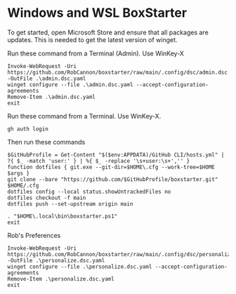 # Windows and WSL BoxStarter

To get started, open Microsoft Store and ensure that all packages are updates.  This is needed to get the latest version of winget.

Run these command from a Terminal (Admin).  Use WinKey-X
```
Invoke-WebRequest -Uri https://github.com/RobCannon/boxstarter/raw/main/.config/dsc/admin.dsc.yaml -OutFile .\admin.dsc.yaml
winget configure --file .\admin.dsc.yaml --accept-configuration-agreements
Remove-Item .\admin.dsc.yaml
exit
```

Run these command from a Terminal.  Use WinKey-X.
```
gh auth login
```

Then run these commands
```
$GitHubProfile = Get-Content "$($env:APPDATA)/GitHub CLI/hosts.yml" | ?{ $_ -match 'user:' } | %{ $_ -replace '\s+user:\s+','' }
function dotfiles { git.exe --git-dir=$HOME\.cfg --work-tree=$HOME $args }
git clone --bare "https://github.com/$GitHubProfile/boxstarter.git" $HOME/.cfg
dotfiles config --local status.showUntrackedFiles no
dotfiles checkout -f main
dotfiles push --set-upstream origin main

. "$HOME\.local\bin\boxstarter.ps1"
exit
```

Rob's Preferences
```
Invoke-WebRequest -Uri https://github.com/RobCannon/boxstarter/raw/main/.config/dsc/personalize.dsc.yaml -OutFile .\personalize.dsc.yaml
winget configure --file .\personalize.dsc.yaml --accept-configuration-agreements
Remove-Item .\personalize.dsc.yaml
exit
```
